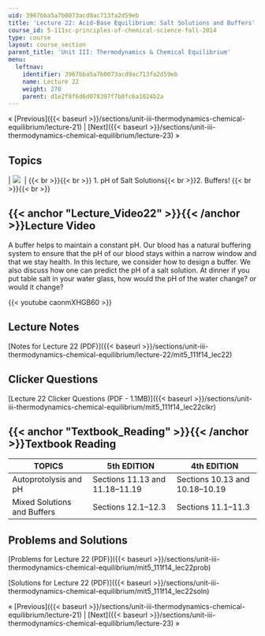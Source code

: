```yaml
---
uid: 3967bba5a7b0073acd9ac713fa2d59eb
title: 'Lecture 22: Acid-Base Equilibrium: Salt Solutions and Buffers'
course_id: 5-111sc-principles-of-chemical-science-fall-2014
type: course
layout: course_section
parent_title: 'Unit III: Thermodynamics & Chemical Equilibrium'
menu:
  leftnav:
    identifier: 3967bba5a7b0073acd9ac713fa2d59eb
    name: Lecture 22
    weight: 270
    parent: d1e2f8f6d6d078397f7b8fc6a1024b2a
---
```


« [Previous]({{< baseurl >}}/sections/unit-iii-thermodynamics-chemical-equilibrium/lecture-21) | [Next]({{< baseurl >}}/sections/unit-iii-thermodynamics-chemical-equilibrium/lecture-23) »

Topics
------

| ![](https://open-learning-course-data-production.s3.amazonaws.com/5-111sc-principles-of-chemical-science-fall-2014/127de415cbe79d2666a663b56de9407f_Lecture_22.jpg)  |  {{< br >}}{{< br >}} 1.  pH of Salt Solutions{{< br >}}2.  Buffers! {{< br >}}{{< br >}}  

{{< anchor "Lecture_Video22" >}}{{< /anchor >}}Lecture Video
------------------------------------------------------------

A buffer helps to maintain a constant pH. Our blood has a natural buffering system to ensure that the pH of our blood stays within a narrow window and that we stay health. In this lecture, we consider how to design a buffer. We also discuss how one can predict the pH of a salt solution. At dinner if you put table salt in your water glass, how would the pH of the water change? or would it change?

{{< youtube caonmXHGB60 >}}

Lecture Notes
-------------

[Notes for Lecture 22 (PDF)]({{< baseurl >}}/sections/unit-iii-thermodynamics-chemical-equilibrium/lecture-22/mit5_111f14_lec22)

Clicker Questions
-----------------

[Lecture 22 Clicker Questions (PDF - 1.1MB)]({{< baseurl >}}/sections/unit-iii-thermodynamics-chemical-equilibrium/mit5_111f14_lec22clkr)

{{< anchor "Textbook_Reading" >}}{{< /anchor >}}Textbook Reading
----------------------------------------------------------------

| TOPICS | 5th EDITION | 4th EDITION |
| --- | --- | --- |
| Autoprotolysis and pH | Sections 11.13 and 11.18–11.19 | Sections 10.13 and 10.18–10.19 |
| Mixed Solutions and Buffers | Sections 12.1–12.3 | Sections 11.1–11.3 

Problems and Solutions
----------------------

[Problems for Lecture 22 (PDF)]({{< baseurl >}}/sections/unit-iii-thermodynamics-chemical-equilibrium/mit5_111f14_lec22prob)

[Solutions for Lecture 22 (PDF)]({{< baseurl >}}/sections/unit-iii-thermodynamics-chemical-equilibrium/mit5_111f14_lec22soln)

« [Previous]({{< baseurl >}}/sections/unit-iii-thermodynamics-chemical-equilibrium/lecture-21) | [Next]({{< baseurl >}}/sections/unit-iii-thermodynamics-chemical-equilibrium/lecture-23) »